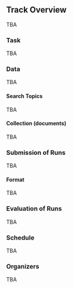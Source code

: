 ## Track Overview
TBA

### Task
TBA

### Data
TBA

#### Search Topics
TBA

#### Collection (documents)
TBA

### Submission of Runs
TBA

#### Format
TBA

### Evaluation of Runs
TBA

### Schedule  
TBA

### Organizers
TBA
